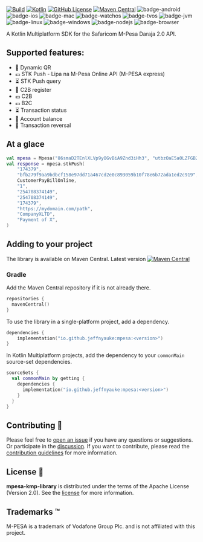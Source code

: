 [![Build](https://github.com/jeffnyauke/mpesa-kmp-library/actions/workflows/check.yml/badge.svg)](https://github.com/jeffnyauke/mpesa-kmp-library/actions/workflows/check.yml)
[![Kotlin](https://img.shields.io/badge/kotlin-1.8.20-blue.svg?logo=kotlin)](http://kotlinlang.org)
[![GitHub License](https://img.shields.io/badge/license-Apache%20License%202.0-blue.svg?style=flat)](http://www.apache.org/licenses/LICENSE-2.0)
[![Maven Central](https://img.shields.io/maven-central/v/io.github.jeffnyauke/mpesa-kmp-library?color=blue)](https://search.maven.org/search?q=g:io.github.jeffnyauke.mpesa)
![badge-android](http://img.shields.io/badge/platform-android-6EDB8D.svg?style=flat)
![badge-ios](http://img.shields.io/badge/platform-ios-CDCDCD.svg?style=flat)
![badge-mac](http://img.shields.io/badge/platform-macos-111111.svg?style=flat)
![badge-watchos](http://img.shields.io/badge/platform-watchos-C0C0C0.svg?style=flat)
![badge-tvos](http://img.shields.io/badge/platform-tvos-808080.svg?style=flat)
![badge-jvm](http://img.shields.io/badge/platform-jvm-DB413D.svg?style=flat)
![badge-linux](http://img.shields.io/badge/platform-linux-2D3F6C.svg?style=flat)
![badge-windows](http://img.shields.io/badge/platform-windows-4D76CD.svg?style=flat)
![badge-nodejs](https://img.shields.io/badge/platform-jsNode-F8DB5D.svg?style=flat)
![badge-browser](https://img.shields.io/badge/platform-jsBrowser-F8DB5D.svg?style=flat)

A Kotlin Multiplatform SDK for the Safaricom M-Pesa Daraja 2.0 API.

## Supported features:

- 🤳 Dynamic QR
- 💶 STK Push - Lipa na M-Pesa Online API (M-PESA express)
- ⏳ STK Push query
- 📝 C2B register
- 💶 C2B
- 💶 B2C
- ⏳ Transaction status
- 🏦 Account balance
- 🔁 Transaction reversal

## At a glace

```kotlin
val mpesa = Mpesa("86smaD2TEnlXLVp9yOGvBiA9Znd3iHh3", "utbzOaE5a0LZFGB2")
val response = mpesa.stkPush(
    "174379",
    "bfb279f9aa9bdbcf158e97dd71a467cd2e0c893059b10f78e6b72ada1ed2c919",
    CustomerPayBillOnline,
    "1",
    "254708374149",
    "254708374149",
    "174379",
    "https://mydomain.com/path",
    "CompanyXLTD",
    "Payment of X",
)
```

## Adding to your project

The library is available on Maven Central. Latest version [![Maven Central](https://img.shields.io/maven-central/v/io.github.jeffnyauke/mpesa-kmp-library?color=blue)](https://search.maven.org/search?q=g:io.github.jeffnyauke.mpesa)

### Gradle

Add the Maven Central repository if it is not already there.

```kotlin
repositories { 
  mavenCentral()
}
```

To use the library in a single-platform project, add a dependency.

```kotlin
dependencies {
    implementation("io.github.jeffnyauke:mpesa:<version>")
}
```

In Kotlin Multiplatform projects, add the dependency to your `commonMain` source-set dependencies.

```kotlin
sourceSets {
  val commonMain by getting { 
    dependencies { 
      implementation("io.github.jeffnyauke:mpesa:<version>") 
    } 
  }
}
```

## Contributing 🤝
Please feel free to [open an issue](https://github.com/jeffnyauke/mpesa-kmp-library/issues/new/choose) if you have any questions or suggestions. Or participate in the [discussion](https://github.com/jeffnyauke/mpesa-kmp-library/discussions). If you want to contribute, please read the [contribution guidelines](https://github.com/jeffnyauke/mpesa-kmp-library/blob/main/CONTRIBUTING.md) for more information.

## License 📃

**mpesa-kmp-library** is distributed under the terms of the Apache License (Version 2.0). See the
[license](LICENSE) for more information.

## Trademarks ™️

M-PESA is a trademark of Vodafone Group Plc. and is not affiliated with this project.
